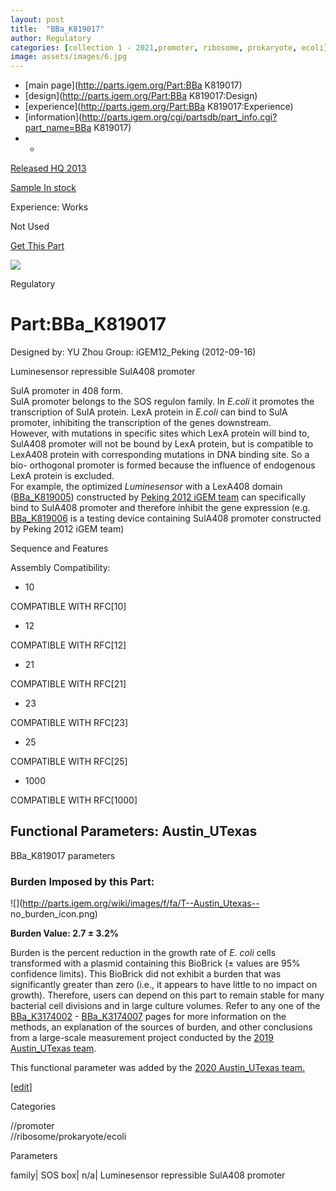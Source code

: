 ```yaml
---
layout: post
title:  "BBa_K819017"
author: Regulatory
categories: [collection 1 - 2021,promoter, ribosome, prokaryote, ecoli] 
image: assets/images/6.jpg
---
```



  * [main page](http://parts.igem.org/Part:BBa K819017)
  * [design](http://parts.igem.org/Part:BBa K819017:Design)
  * [experience](http://parts.igem.org/Part:BBa K819017:Experience)
  * [information](http://parts.igem.org/cgi/partsdb/part_info.cgi?part_name=BBa K819017)
  *   * 

[Released HQ 2013](http://parts.igem.org/Help:Part_Status_Box)

[Sample In stock](http://parts.igem.org/Help:Part_Status_Box)

Experience: Works

Not Used

[ Get This Part](http://parts.igem.org/partsdb/get_part.cgi?part=BBa_K819017)

![](http://parts.igem.org/images/partbypart/icon_regulatory.png)

Regulatory

# Part:BBa_K819017

Designed by: YU Zhou   Group: iGEM12_Peking   (2012-09-16)

Luminesensor repressible SulA408 promoter

SulA promoter in 408 form.  
SulA promoter belongs to the SOS regulon family. In _E.coli_ it promotes the
transcription of SulA protein. LexA protein in _E.coli_ can bind to SulA
promoter, inhibiting the transcription of the genes downstream.  
However, with mutations in specific sites which LexA protein will bind to,
SulA408 promoter will not be bound by LexA protein, but is compatible to
LexA408 protein with corresponding mutations in DNA binding site. So a bio-
orthogonal promoter is formed because the influence of endogenous LexA protein
is excluded.  
For example, the optimized _Luminesensor_ with a LexA408 domain
([BBa_K819005](http://parts.igem.org/Part:BBa_K819005)) constructed by [Peking
2012 iGEM team](http://2012.igem.org/Team:Peking) can specifically bind to
SulA408 promoter and therefore inhibit the gene expression (e.g.
[BBa_K819006](http://parts.igem.org/Part:BBa_K819006) is a testing device
containing SulA408 promoter constructed by Peking 2012 iGEM team)  
  

Sequence and Features

  

Assembly Compatibility:

  * 10

COMPATIBLE WITH RFC[10]

  * 12

COMPATIBLE WITH RFC[12]

  * 21

COMPATIBLE WITH RFC[21]

  * 23

COMPATIBLE WITH RFC[23]

  * 25

COMPATIBLE WITH RFC[25]

  * 1000

COMPATIBLE WITH RFC[1000]

  

  

## Functional Parameters: Austin_UTexas

BBa_K819017 parameters

### Burden Imposed by this Part:

![](http://parts.igem.org/wiki/images/f/fa/T--Austin_Utexas--
no_burden_icon.png)

**Burden Value: 2.7 ± 3.2%**

Burden is the percent reduction in the growth rate of _E. coli_ cells
transformed with a plasmid containing this BioBrick (± values are 95%
confidence limits). This BioBrick did not exhibit a burden that was
significantly greater than zero (i.e., it appears to have little to no impact
on growth). Therefore, users can depend on this part to remain stable for many
bacterial cell divisions and in large culture volumes. Refer to any one of the
[BBa_K3174002](http://parts.igem.org/Part:BBa_K3174002) \-
[BBa_K3174007](http://parts.igem.org/Part:BBa_K3174007) pages for more
information on the methods, an explanation of the sources of burden, and other
conclusions from a large-scale measurement project conducted by the [2019
Austin_UTexas team](http://2019.igem.org/Team:Austin_UTexas).

This functional parameter was added by the [2020 Austin_UTexas
team.](http://2020.igem.org/Team:Austin_UTexas/Contribution)

[[edit](http://parts.igem.org/partsdb/part_info.cgi?part_name=BBa_K819017)]

Categories

//promoter  
//ribosome/prokaryote/ecoli

Parameters

family| SOS box| n/a| Luminesensor repressible SulA408 promoter

